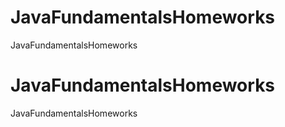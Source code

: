 # JavaFundamentalsHomeworks
JavaFundamentalsHomeworks
# JavaFundamentalsHomeworks
JavaFundamentalsHomeworks
